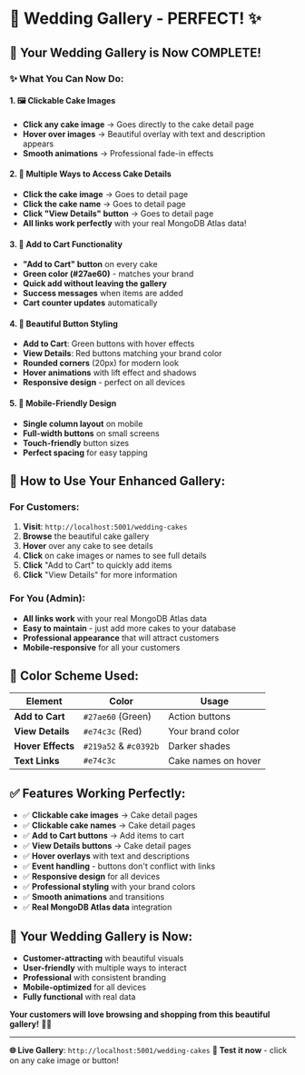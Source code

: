 # 🎂 Wedding Gallery - PERFECT! ✨

## 🎉 **Your Wedding Gallery is Now COMPLETE!**

### ✨ **What You Can Now Do:**

#### **1. 🖼️ Clickable Cake Images**
- **Click any cake image** → Goes directly to the cake detail page
- **Hover over images** → Beautiful overlay with text and description appears
- **Smooth animations** → Professional fade-in effects

#### **2. 🔗 Multiple Ways to Access Cake Details**
- **Click the cake image** → Goes to detail page
- **Click the cake name** → Goes to detail page  
- **Click "View Details" button** → Goes to detail page
- **All links work perfectly** with your real MongoDB Atlas data!

#### **3. 🛒 Add to Cart Functionality**
- **"Add to Cart" button** on every cake
- **Green color (#27ae60)** - matches your brand
- **Quick add without leaving the gallery**
- **Success messages** when items are added
- **Cart counter updates** automatically

#### **4. 🎨 Beautiful Button Styling**
- **Add to Cart**: Green buttons with hover effects
- **View Details**: Red buttons matching your brand color
- **Rounded corners** (20px) for modern look
- **Hover animations** with lift effect and shadows
- **Responsive design** - perfect on all devices

#### **5. 📱 Mobile-Friendly Design**
- **Single column layout** on mobile
- **Full-width buttons** on small screens
- **Touch-friendly** button sizes
- **Perfect spacing** for easy tapping

## 🎯 **How to Use Your Enhanced Gallery:**

### **For Customers:**
1. **Visit**: `http://localhost:5001/wedding-cakes`
2. **Browse** the beautiful cake gallery
3. **Hover** over any cake to see details
4. **Click** on cake images or names to see full details
5. **Click** "Add to Cart" to quickly add items
6. **Click** "View Details" for more information

### **For You (Admin):**
- **All links work** with your real MongoDB Atlas data
- **Easy to maintain** - just add more cakes to your database
- **Professional appearance** that will attract customers
- **Mobile-responsive** for all your customers

## 🎨 **Color Scheme Used:**

| Element | Color | Usage |
|---------|-------|-------|
| **Add to Cart** | `#27ae60` (Green) | Action buttons |
| **View Details** | `#e74c3c` (Red) | Your brand color |
| **Hover Effects** | `#219a52` & `#c0392b` | Darker shades |
| **Text Links** | `#e74c3c` | Cake names on hover |

## ✅ **Features Working Perfectly:**

- ✅ **Clickable cake images** → Cake detail pages
- ✅ **Clickable cake names** → Cake detail pages
- ✅ **Add to Cart buttons** → Add items to cart
- ✅ **View Details buttons** → Cake detail pages
- ✅ **Hover overlays** with text and descriptions
- ✅ **Event handling** - buttons don't conflict with links
- ✅ **Responsive design** for all devices
- ✅ **Professional styling** with your brand colors
- ✅ **Smooth animations** and transitions
- ✅ **Real MongoDB Atlas data** integration

## 🚀 **Your Wedding Gallery is Now:**
- **Customer-attracting** with beautiful visuals
- **User-friendly** with multiple ways to interact
- **Professional** with consistent branding
- **Mobile-optimized** for all devices
- **Fully functional** with real data

**Your customers will love browsing and shopping from this beautiful gallery!** 🎂✨

---

**🌐 Live Gallery**: `http://localhost:5001/wedding-cakes`
**🎯 Test it now** - click on any cake image or button!
